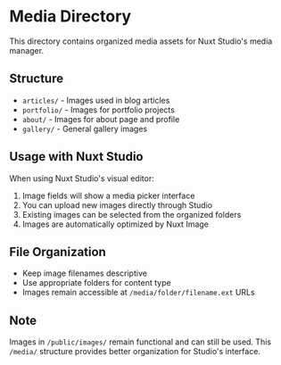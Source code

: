 # Media Directory

This directory contains organized media assets for Nuxt Studio's media manager.

## Structure

- `articles/` - Images used in blog articles
- `portfolio/` - Images for portfolio projects
- `about/` - Images for about page and profile
- `gallery/` - General gallery images

## Usage with Nuxt Studio

When using Nuxt Studio's visual editor:
1. Image fields will show a media picker interface
2. You can upload new images directly through Studio
3. Existing images can be selected from the organized folders
4. Images are automatically optimized by Nuxt Image

## File Organization

- Keep image filenames descriptive
- Use appropriate folders for content type
- Images remain accessible at `/media/folder/filename.ext` URLs

## Note

Images in `/public/images/` remain functional and can still be used. This `/media/` structure provides better organization for Studio's interface.